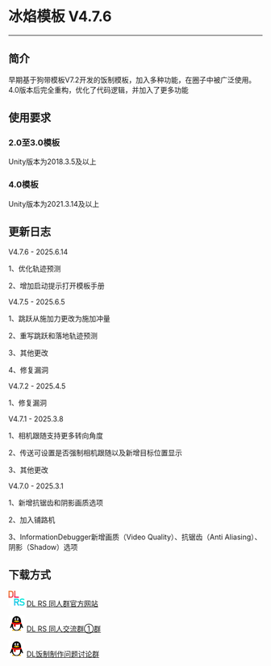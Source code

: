 # 冰焰模板 V4.7.6
*****
## 简介
早期基于狗带模板V7.2开发的饭制模板，加入多种功能，在圈子中被广泛使用。4.0版本后完全重构，优化了代码逻辑，并加入了更多功能

## 使用要求
### 2.0至3.0模板
Unity版本为2018.3.5及以上

### 4.0模板
Unity版本为2021.3.14及以上

## 更新日志
V4.7.6 - 2025.6.14

1、优化轨迹预测

2、增加启动提示打开模板手册

V4.7.5 - 2025.6.5

1、跳跃从施加力更改为施加冲量

2、重写跳跃和落地轨迹预测

3、其他更改

4、修复漏洞

V4.7.2 - 2025.4.5

1、修复漏洞

V4.7.1 - 2025.3.8

1、相机跟随支持更多转向角度

2、传送可设置是否强制相机跟随以及新增目标位置显示

3、其他更改

V4.7.0 - 2025.3.1

1、新增抗锯齿和阴影画质选项

2、加入铺路机

3、InformationDebugger新增画质（Video Quality）、抗锯齿（Anti Aliasing）、阴影（Shadow）选项

## 下载方式
![dlrs](img/dlrs.png) [DL RS 同人群官方网站](https://chinadlrs.com/app/?id=41 "DL RS 同人群官方网站")

![qq](img/qq.png) [DL RS 同人交流群①群](https://qm.qq.com/q/m6TkPE9AfS "QQ")

![qq](img/qq.png) [DL饭制制作问题讨论群](https://qm.qq.com/q/LuOHYyKV6U "QQ")